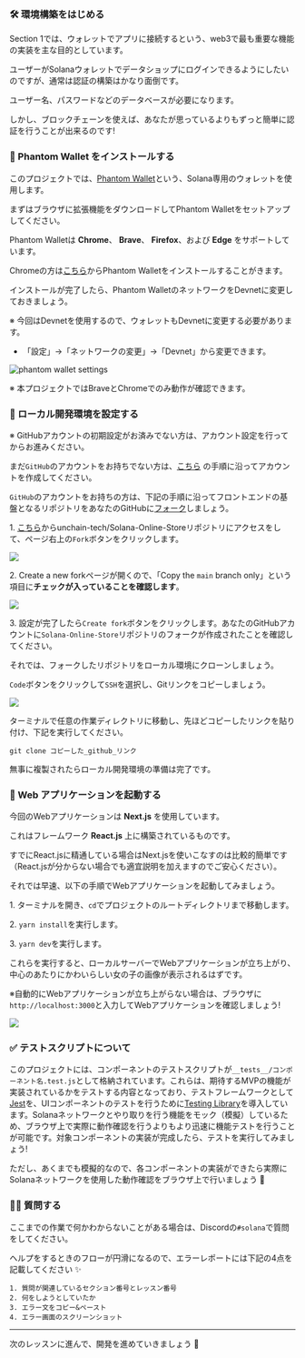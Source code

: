 ### 🛠 環境構築をはじめる

Section 1では、ウォレットでアプリに接続するという、web3で最も重要な機能の実装を主な目的としています。

ユーザーがSolanaウォレットでデータショップにログインできるようにしたいのですが、通常は認証の構築はかなり面倒です。

ユーザー名、パスワードなどのデータベースが必要になります。

しかし、ブロックチェーンを使えば、あなたが思っているよりもずっと簡単に認証を行うことが出来るのです!


### 🔌 Phantom Wallet をインストールする

このプロジェクトでは、[Phantom Wallet](https://phantom.app/)という、Solana専用のウォレットを使用します。

まずはブラウザに拡張機能をダウンロードしてPhantom Walletをセットアップしてください。

Phantom Walletは **Chrome**、 **Brave**、 **Firefox**、および **Edge** をサポートしています。

Chromeの方は[こちら](https://chrome.google.com/webstore/detail/phantom/bfnaelmomeimhlpmgjnjophhpkkoljpa)からPhantom Walletをインストールすることがきます。

インストールが完了したら、Phantom WalletのネットワークをDevnetに変更しておきましょう。

※ 今回はDevnetを使用するので、ウォレットもDevnetに変更する必要があります。

- 「設定」→「ネットワークの変更」→「Devnet」から変更できます。

![phantom wallet settings](/public/images/Solana-Online-Store/section-1/1_1_1.png)

※ 本プロジェクトではBraveとChromeでのみ動作が確認できます。


### 🤖 ローカル開発環境を設定する

※ GitHubアカウントの初期設定がお済みでない方は、アカウント設定を行ってからお進みください。

まだ`GitHub`のアカウントをお持ちでない方は、[こちら](https://qiita.com/okumurakengo/items/848f7177765cf25fcde0) の手順に沿ってアカウントを作成してください。

`GitHub`のアカウントをお持ちの方は、下記の手順に沿ってフロントエンドの基盤となるリポジトリをあなたのGitHubに[フォーク](https://denno-sekai.com/github-fork/)しましょう。

1\. [こちら](https://github.com/unchain-tech/Solana-Online-Store)からunchain-tech/Solana-Online-Storeリポジトリにアクセスをして、ページ右上の`Fork`ボタンをクリックします。

![](/public/images/Solana-Online-Store/section-1/1_1_2.png)

2\. Create a new forkページが開くので、「Copy the `main` branch only」という項目に**チェックが入っていることを確認します**。

![](/public/images/Solana-Online-Store/section-1/1_1_3.png)

3\. 設定が完了したら`Create fork`ボタンをクリックします。あなたのGitHubアカウントに`Solana-Online-Store`リポジトリのフォークが作成されたことを確認してください。

それでは、フォークしたリポジトリをローカル環境にクローンしましょう。

`Code`ボタンをクリックして`SSH`を選択し、Gitリンクをコピーしましょう。

![](/public/images/Solana-Online-Store/section-1/1_1_4.png)

ターミナルで任意の作業ディレクトリに移動し、先ほどコピーしたリンクを貼り付け、下記を実行してください。

```
git clone コピーした_github_リンク
```

無事に複製されたらローカル開発環境の準備は完了です。

### 🏁 Web アプリケーションを起動する

今回のWebアプリケーションは **Next.js** を使用しています。

これはフレームワーク **React.js** 上に構築されているものです。

すでにReact.jsに精通している場合はNext.jsを使いこなすのは比較的簡単です（React.jsが分からない場合でも適宜説明を加えますのでご安心ください）。

それでは早速、以下の手順でWebアプリケーションを起動してみましょう。

1\. ターミナルを開き、`cd`でプロジェクトのルートディレクトリまで移動します。

2\. `yarn install`を実行します。

3\. `yarn dev`を実行します。

これらを実行すると、ローカルサーバーでWebアプリケーションが立ち上がり、中心のあたりにかわいらしい女の子の画像が表示されるはずです。

※自動的にWebアプリケーションが立ち上がらない場合は、ブラウザに`http://localhost:3000`と入力してWebアプリケーションを確認しましょう!

![](/public/images/Solana-Online-Store/section-1/1_1_5.jpg)

### ✅ テストスクリプトについて

このプロジェクトには、コンポーネントのテストスクリプトが`__tests__/コンポーネント名.test.js`として格納されています。これらは、期待するMVPの機能が実装されているかをテストする内容となっており、テストフレームワークとして[Jest](https://jestjs.io/ja/)を、UIコンポーネントのテストを行うために[Testing Library](https://testing-library.com/)を導入しています。Solanaネットワークとやり取りを行う機能をモック（模擬）しているため、ブラウザ上で実際に動作確認を行うよりもより迅速に機能テストを行うことが可能です。対象コンポーネントの実装が完成したら、テストを実行してみましょう!

ただし、あくまでも模擬的なので、各コンポーネントの実装ができたら実際にSolanaネットワークを使用した動作確認をブラウザ上で行いましょう 🚀

### 🙋‍♂️ 質問する

ここまでの作業で何かわからないことがある場合は、Discordの`#solana`で質問をしてください。

ヘルプをするときのフローが円滑になるので、エラーレポートには下記の4点を記載してください ✨

```
1. 質問が関連しているセクション番号とレッスン番号
2. 何をしようとしていたか
3. エラー文をコピー&ペースト
4. エラー画面のスクリーンショット
```

---

次のレッスンに進んで、開発を進めていきましょう 🎉
